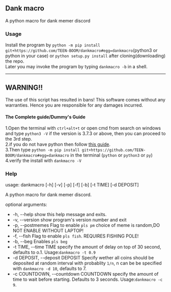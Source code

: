 ## Dank macro

A python macro for dank memer discord

### Usage

Install the program by `python -m pip install git+https://github.com/TEEN-BOOM/dankmacro#egg=dankmacro`(python3 or python in your case) or `python setup.py install` after cloning(downloading) the repo.  
Later you may invoke the program by typing `dankmacro -b` in a shell.
<hr>

## WARNING!!

The use of this script has resulted in bans! This software comes without any warranties.
Hence you are responsible for any damages incurred.

#### The Complete guide/Dummy's Guide

1.Open the terminal with `ctrl+alt+t` or open cmd from search on windows and type `python3 -V` if the version is 3.7.3 or above, then you can proceed to the 3rd step.  
2.if you do not have python then follow [this guide](https://realpython.com/installing-python/).  
3.Then type `python -m pip install git+https://github.com/TEEN-BOOM/dankmacro#egg=dankmacro` in the terminal (`python` or `python3` or `py`)
4.verify the install with `dankmacro -V`

### Help

usage: dankmacro [-h] [-v] [-p] [-f] [-b] [-t TIME] [-d DEPOSIT]

A python macro for dank memer discord.

optional arguments:
+  -h, --help            show this help message and exits.
+  -v, --version         show program's version number and exit
+  -p, --postmemes       Flag to enable `pls pm` choice of meme is random,DO
                        NOT ENABLE WITHOUT LAPTOP!
+  -f, --fish            Flag to enable `pls fish`. REQUIRES FISHING POLE!
+  -b, --beg             Enables `pls beg`
+  -t TIME, --time TIME  specify the amount of delay on top of 30 second,
                        defaults to o.1. Usage:`dankmacro -t 0.9`
+  -d DEPOSIT, --deposit DEPOSIT
                        Specify wether all coins should be deposited at random
                        interval with probablity `1/n`, n can be be specified
                        with `dankmacro -d 10`, defaults to 7.
+  -c COUNTDOWN, --countdown COUNTDOWN
                        specify the amount of time to wait before starting.
                        Defaults to 3 seconds. Usage:`dankmacro -c 9`.
